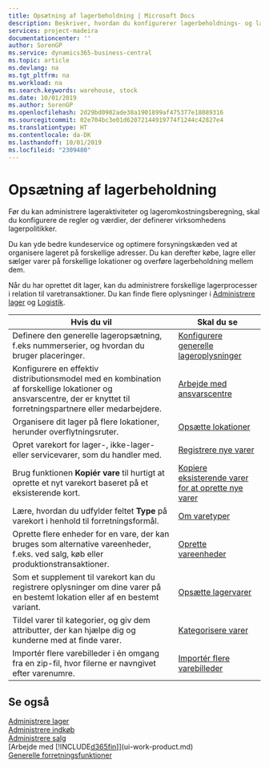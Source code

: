 ```yaml
---
title: Opsætning af lagerbeholdning | Microsoft Docs
description: Beskriver, hvordan du konfigurerer lagerbeholdnings- og lagerprocesser, herunder overførselsruter og lokationer, f.eks. lagersteder.
services: project-madeira
documentationcenter: ''
author: SorenGP
ms.service: dynamics365-business-central
ms.topic: article
ms.devlang: na
ms.tgt_pltfrm: na
ms.workload: na
ms.search.keywords: warehouse, stock
ms.date: 10/01/2019
ms.author: SorenGP
ms.openlocfilehash: 2d29bd0902ade38a1901899af475377e18089316
ms.sourcegitcommit: 02e704bc3e01d62072144919774f1244c42827e4
ms.translationtype: HT
ms.contentlocale: da-DK
ms.lasthandoff: 10/01/2019
ms.locfileid: "2309480"
---
```

# <a name="setting-up-inventory"></a>Opsætning af lagerbeholdning
Før du kan administrere lageraktiviteter og lageromkostningsberegning, skal du konfigurere de regler og værdier, der definerer virksomhedens lagerpolitikker.

Du kan yde bedre kundeservice og optimere forsyningskæden ved at organisere lageret på forskellige adresser. Du kan derefter købe, lagre eller sælger varer på forskellige lokationer og overføre lagerbeholdning mellem dem.

Når du har oprettet dit lager, kan du administrere forskellige lagerprocesser i relation til varetransaktioner. Du kan finde flere oplysninger i [Administrere lager](inventory-manage-inventory.md) og [Logistik](warehouse-manage-warehouse.md).

| Hvis du vil | Skal du se |
| --- | --- |
| Definere den generelle lageropsætning, f.eks nummerserier, og hvordan du bruger placeringer. |[Konfigurere generelle lageroplysninger](inventory-how-setup-general.md) |
|Konfigurere en effektiv distributionsmodel med en kombination af forskellige lokationer og ansvarscentre, der er knyttet til forretningspartnere eller medarbejdere.|[Arbejde med ansvarscentre](inventory-responsibility-centers.md)|
| Organisere dit lager på flere lokationer, herunder overflytningsruter. |[Opsætte lokationer](inventory-how-register-new-items.md) |
| Opret varekort for lager-, ikke-lager- eller servicevarer, som du handler med. |[Registrere nye varer](inventory-how-register-new-items.md) |
|Brug funktionen **Kopiér vare** til hurtigt at oprette et nyt varekort baseret på et eksisterende kort.|[Kopiere eksisterende varer for at oprette nye varer](inventory-how-copy-items.md)|
|Lære, hvordan du udfylder feltet **Type** på varekort i henhold til forretningsformål.|[Om varetyper](inventory-about-item-types.md)|
|Oprette flere enheder for en vare, der kan bruges som alternative vareenheder, f.eks. ved salg, køb eller produktionstransaktioner.|[Oprette vareenheder](inventory-how-setup-units-of-measure.md)|
|Som et supplement til varekort kan du registrere oplysninger om dine varer på en bestemt lokation eller af en bestemt variant.|[Opsætte lagervarer](inventory-how-to-set-up-stockkeeping-units.md)|
| Tildel varer til kategorier, og giv dem attributter, der kan hjælpe dig og kunderne med at finde varer. |[Kategorisere varer](inventory-how-categorize-items.md) |
|Importér flere varebilleder i én omgang fra en zip-fil, hvor filerne er navngivet efter varenumre.|[Importér flere varebilleder](inventory-how-import-item-pictures.md)|

## <a name="see-also"></a>Se også
[Administrere lager](inventory-manage-inventory.md)  
[Administrere indkøb](purchasing-manage-purchasing.md)  
[Administrere salg](sales-manage-sales.md)    
[Arbejde med [!INCLUDE[d365fin](includes/d365fin_md.md)]](ui-work-product.md)  
[Generelle forretningsfunktioner](ui-across-business-areas.md)
